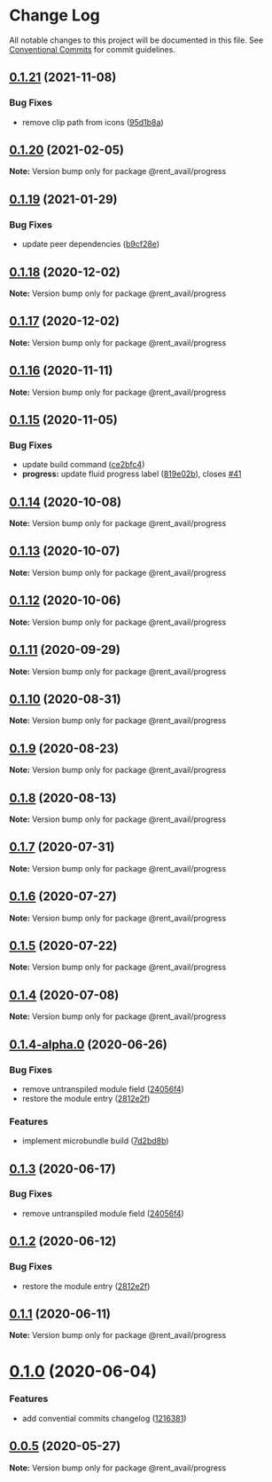 # Change Log

All notable changes to this project will be documented in this file.
See [Conventional Commits](https://conventionalcommits.org) for commit guidelines.

## [0.1.21](https://github.com/rentalutions/elements/compare/@rent_avail/progress@0.1.20...@rent_avail/progress@0.1.21) (2021-11-08)


### Bug Fixes

* remove clip path from icons ([95d1b8a](https://github.com/rentalutions/elements/commit/95d1b8a2921de6b19ccd69c0a2be03bb5fd03b69))





## [0.1.20](https://github.com/rentalutions/elements/compare/@rent_avail/progress@0.1.19...@rent_avail/progress@0.1.20) (2021-02-05)

**Note:** Version bump only for package @rent_avail/progress





## [0.1.19](https://github.com/rentalutions/elements/compare/@rent_avail/progress@0.1.18...@rent_avail/progress@0.1.19) (2021-01-29)


### Bug Fixes

* update peer dependencies ([b9cf28e](https://github.com/rentalutions/elements/commit/b9cf28ea6daf7bcb028775cdcc12f1ac2a45280b))





## [0.1.18](https://github.com/rentalutions/elements/compare/@rent_avail/progress@0.1.17...@rent_avail/progress@0.1.18) (2020-12-02)

**Note:** Version bump only for package @rent_avail/progress





## [0.1.17](https://github.com/rentalutions/elements/compare/@rent_avail/progress@0.1.16...@rent_avail/progress@0.1.17) (2020-12-02)

**Note:** Version bump only for package @rent_avail/progress





## [0.1.16](https://github.com/rentalutions/elements/compare/@rent_avail/progress@0.1.15...@rent_avail/progress@0.1.16) (2020-11-11)

**Note:** Version bump only for package @rent_avail/progress





## [0.1.15](https://github.com/rentalutions/elements/compare/@rent_avail/progress@0.1.14...@rent_avail/progress@0.1.15) (2020-11-05)


### Bug Fixes

* update build command ([ce2bfc4](https://github.com/rentalutions/elements/commit/ce2bfc47d722b40d87bbad7806b727cc29e9712a))
* **progress:** update fluid progress label ([819e02b](https://github.com/rentalutions/elements/commit/819e02bd6f1e8364283f55898e5408d3518c2fb4)), closes [#41](https://github.com/rentalutions/elements/issues/41)





## [0.1.14](https://github.com/rentalutions/elements/compare/@rent_avail/progress@0.1.13...@rent_avail/progress@0.1.14) (2020-10-08)

**Note:** Version bump only for package @rent_avail/progress





## [0.1.13](https://github.com/rentalutions/elements/compare/@rent_avail/progress@0.1.12...@rent_avail/progress@0.1.13) (2020-10-07)

**Note:** Version bump only for package @rent_avail/progress





## [0.1.12](https://github.com/rentalutions/elements/compare/@rent_avail/progress@0.1.11...@rent_avail/progress@0.1.12) (2020-10-06)

**Note:** Version bump only for package @rent_avail/progress





## [0.1.11](https://github.com/rentalutions/elements/compare/@rent_avail/progress@0.1.10...@rent_avail/progress@0.1.11) (2020-09-29)

**Note:** Version bump only for package @rent_avail/progress





## [0.1.10](https://github.com/rentalutions/elements/compare/@rent_avail/progress@0.1.9...@rent_avail/progress@0.1.10) (2020-08-31)

**Note:** Version bump only for package @rent_avail/progress





## [0.1.9](https://github.com/rentalutions/elements/compare/@rent_avail/progress@0.1.8...@rent_avail/progress@0.1.9) (2020-08-23)

**Note:** Version bump only for package @rent_avail/progress





## [0.1.8](https://github.com/rentalutions/elements/compare/@rent_avail/progress@0.1.7...@rent_avail/progress@0.1.8) (2020-08-13)

**Note:** Version bump only for package @rent_avail/progress





## [0.1.7](https://github.com/rentalutions/elements/compare/@rent_avail/progress@0.1.6...@rent_avail/progress@0.1.7) (2020-07-31)

**Note:** Version bump only for package @rent_avail/progress





## [0.1.6](https://github.com/rentalutions/elements/compare/@rent_avail/progress@0.1.5...@rent_avail/progress@0.1.6) (2020-07-27)

**Note:** Version bump only for package @rent_avail/progress





## [0.1.5](https://github.com/rentalutions/elements/compare/@rent_avail/progress@0.1.4...@rent_avail/progress@0.1.5) (2020-07-22)

**Note:** Version bump only for package @rent_avail/progress





## [0.1.4](https://github.com/rentalutions/elements/compare/@rent_avail/progress@0.1.4-alpha.0...@rent_avail/progress@0.1.4) (2020-07-08)

**Note:** Version bump only for package @rent_avail/progress





## [0.1.4-alpha.0](https://github.com/rentalutions/elements/compare/@rent_avail/progress@0.1.0...@rent_avail/progress@0.1.4-alpha.0) (2020-06-26)


### Bug Fixes

* remove untranspiled module field ([24056f4](https://github.com/rentalutions/elements/commit/24056f4dcc4ab05fc8d0c604a0630d7b3a8aca3c))
* restore the module entry ([2812e2f](https://github.com/rentalutions/elements/commit/2812e2f5d71068ce37a8511d9b8c527b5d63efae))


### Features

* implement microbundle build ([7d2bd8b](https://github.com/rentalutions/elements/commit/7d2bd8b20990211f6d048a3f393d78ac15ce0142))





## [0.1.3](https://github.com/rentalutions/elements/compare/@rent_avail/progress@0.1.2...@rent_avail/progress@0.1.3) (2020-06-17)


### Bug Fixes

* remove untranspiled module field ([24056f4](https://github.com/rentalutions/elements/commit/24056f4dcc4ab05fc8d0c604a0630d7b3a8aca3c))





## [0.1.2](https://github.com/rentalutions/elements/compare/@rent_avail/progress@0.1.1...@rent_avail/progress@0.1.2) (2020-06-12)


### Bug Fixes

* restore the module entry ([2812e2f](https://github.com/rentalutions/elements/commit/2812e2f5d71068ce37a8511d9b8c527b5d63efae))





## [0.1.1](https://github.com/rentalutions/elements/compare/@rent_avail/progress@0.1.0...@rent_avail/progress@0.1.1) (2020-06-11)

**Note:** Version bump only for package @rent_avail/progress





# [0.1.0](https://github.com/rentalutions/elements/compare/@rent_avail/progress@0.0.4...@rent_avail/progress@0.1.0) (2020-06-04)


### Features

* add convential commits changelog ([1216381](https://github.com/rentalutions/elements/commit/1216381d4e1bb8eb8dea4a2293a8bb84662195a9))





## [0.0.5](https://github.com/rentalutions/elements/compare/@rent_avail/progress@0.0.4...@rent_avail/progress@0.0.5) (2020-05-27)

**Note:** Version bump only for package @rent_avail/progress

